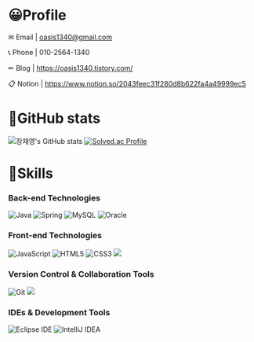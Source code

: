 # 😀Profile
✉ Email | oasis1340@gmail.com

📞 Phone | 010-2564-1340

✏ Blog | https://oasis1340.tistory.com/

📋 Notion | https://www.notion.so/2043feec31f280d8b622fa4a49999ec5

# 💪GitHub stats
![장재영's GitHub stats](https://github-readme-stats.vercel.app/api?username=oasis1340&show_icons=true&theme=radical)
[![Solved.ac Profile](http://mazassumnida.wtf/api/v2/generate_badge?boj=jjy2564)](https://solved.ac/jjy2564/)

# 🚀Skills
### Back-end Technologies  
![Java](https://img.shields.io/badge/Java-007396.svg?&style=for-the-badge&logo=Java&logoColor=white)
![Spring](https://img.shields.io/badge/Spring-6DB33F.svg?&style=for-the-badge&logo=Spring&logoColor=white)
![MySQL](https://img.shields.io/badge/MySQL-4479A1.svg?&style=for-the-badge&logo=MySQL&logoColor=white)
![Oracle](https://img.shields.io/badge/Oracle-F80000.svg?&style=for-the-badge&logo=Oracle&logoColor=white)

### Front-end Technologies  
![JavaScript](https://img.shields.io/badge/JavaScript-F7DF1E.svg?&style=for-the-badge&logo=JavaScript&logoColor=white)
![HTML5](https://img.shields.io/badge/HTML5-E34F26.svg?&style=for-the-badge&logo=HTML5&logoColor=white)
![CSS3](https://img.shields.io/badge/CSS3-1572B6.svg?&style=for-the-badge&logo=CSS3&logoColor=white)
<img src="https://img.shields.io/badge/react-61DAFB?style=for-the-badge&logo=react&logoColor=black">

### Version Control & Collaboration Tools  
![Git](https://img.shields.io/badge/Git-F05032.svg?&style=for-the-badge&logo=Git&logoColor=white)
<img src="https://img.shields.io/badge/github-181717?style=for-the-badge&logo=github&logoColor=white">

### IDEs & Development Tools  
![Eclipse IDE](https://img.shields.io/badge/Eclipse%20IDE-2C2255.svg?&style=for-the-badge&logo=Eclipse%20IDE&logoColor=white)
![IntelliJ IDEA](https://img.shields.io/badge/IntelliJ%20IDEA-000000.svg?&style=for-the-badge&logo=IntelliJ%20IDEA&logoColor=white)
